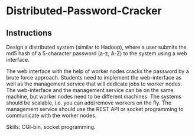 # Distributed-Password-Cracker

## Instructions
Design a distributed system (similar to Hadoop), where a user submits the md5 hash of a 5-character password (a-z, A-Z) to the system using a web interface. 

The web interface with the help of worker nodes cracks the password by a brute force approach. Students need to implement the web-interface as well as the management service that will dedicate jobs to worker nodes. The web-interface and the management service can be on the same machine, but worker nodes need to be different machines. The systems should be scalable, i.e. you can add/remove workers on the fly. The management service should use the REST API or socket programming to communicate with the worker nodes.

Skills: CGI-bin, socket programming.



